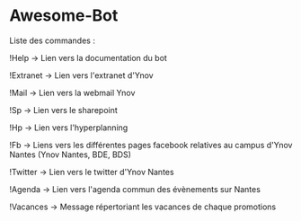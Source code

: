 # Awesome-Bot


Liste des commandes :

!Help -> Lien vers la documentation du bot

!Extranet -> Lien vers l'extranet d'Ynov

!Mail -> Lien vers la webmail Ynov

!Sp -> Lien vers le sharepoint

!Hp -> Lien vers l'hyperplanning

!Fb -> Liens vers les différentes pages facebook relatives au campus d'Ynov Nantes (Ynov Nantes, BDE, BDS)

!Twitter -> Lien vers le twitter d'Ynov Nantes

!Agenda -> Lien vers l'agenda commun des évènements sur Nantes

!Vacances -> Message répertoriant les vacances de chaque promotions
